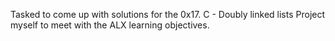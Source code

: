 Tasked to come up with solutions for the 0x17. C - Doubly linked lists Project myself to meet with the ALX learning objectives.
